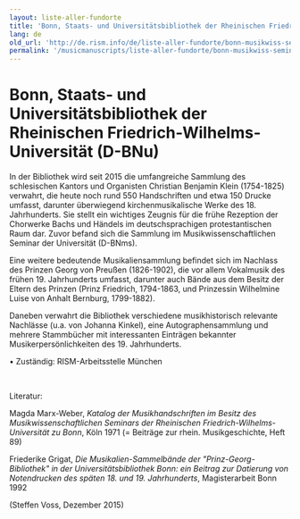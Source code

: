 ```yaml
---
layout: liste-aller-fundorte
title: 'Bonn, Staats- und Universitätsbibliothek der Rheinischen Friedrich-Wilhelms-Universität (D-BNu)'
lang: de
old_url: 'http://de.rism.info/de/liste-aller-fundorte/bonn-musikwiss-seminar-d-bnms.html'
permalink: '/musicmanuscripts/liste-aller-fundorte/bonn-musikwiss-seminar-d-bnms.html'
---
```



# Bonn, Staats- und Universitätsbibliothek der Rheinischen Friedrich-Wilhelms-Universität (D-BNu)

In der Bibliothek wird seit 2015 die umfangreiche Sammlung des schlesischen Kantors und Organisten Christian Benjamin Klein (1754-1825) verwahrt, die heute noch rund 550 Handschriften und etwa 150 Drucke umfasst, darunter überwiegend kirchenmusikalische Werke des 18. Jahrhunderts. Sie stellt ein wichtiges Zeugnis für die frühe Rezeption der Chorwerke Bachs und Händels im deutschsprachigen protestantischen Raum dar. Zuvor befand sich die Sammlung im Musikwissenschaftlichen Seminar der Universität (D-BNms).

Eine weitere bedeutende Musikaliensammlung befindet sich im Nachlass des Prinzen Georg von Preußen (1826-1902), die vor allem Vokalmusik des frühen 19. Jahrhunderts umfasst, darunter auch Bände aus dem Besitz der Eltern des Prinzen (Prinz Friedrich, 1794-1863, und Prinzessin Wilhelmine Luise von Anhalt Bernburg, 1799-1882).

Daneben verwahrt die Bibliothek verschiedene musikhistorisch relevante Nachlässe (u.a. von Johanna Kinkel), eine Autographensammlung und mehrere Stammbücher mit interessanten Einträgen bekannter Musikerpersönlichkeiten des 19. Jahrhunderts.

• Zuständig: RISM-Arbeitsstelle München

&nbsp;

Literatur:

Magda Marx-Weber, _Katalog der Musikhandschriften im Besitz des Musikwissenschaftlichen Seminars der Rheinischen Friedrich-Wilhelms-Universität zu Bonn_, Köln 1971 (= Beiträge zur rhein. Musikgeschichte, Heft 89)

Friederike Grigat, _Die Musikalien-Sammelbände der "Prinz-Georg-Bibliothek" in der Universitätsbibliothek Bonn: ein Beitrag zur Datierung von Notendrucken des späten 18. und 19. Jahrhunderts_, Magisterarbeit Bonn 1992

(Steffen Voss, Dezember 2015)

